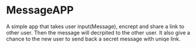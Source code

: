 # MessageAPP
A simple app that takes user input(Message), encrept and share a link to other user. Then the message will decrpited to the other user.
It also give a chance to the new user to send back a secret message with uniqe link.
